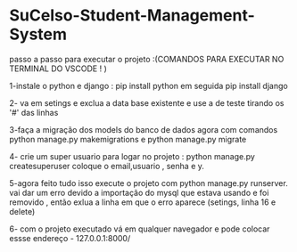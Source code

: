 # SuCelso-Student-Management-System

passo a passo para executar o projeto :(COMANDOS PARA EXECUTAR NO TERMINAL DO VSCODE ! )


1-instale o python e django : pip install python em seguida pip install django 


2- va em setings e exclua a data base existente e use a de teste tirando os '#' das linhas


3-faça a migração dos models do banco de dados agora com comandos python manage.py makemigrations e python manage.py migrate 


4- crie um super usuario para logar no projeto : python manage.py createsuperuser coloque o email,usuario , senha e y.


5-agora feito tudo isso execute o projeto com python manage.py runserver.
vai dar um erro devido a importação do mysql que estava usando e foi removido , então exlua a linha em que o erro aparece (setings, linha 16 e delete)


6- com o projeto executado vá em qualquer navegador e pode colocar essse endereço - 127.0.0.1:8000/
